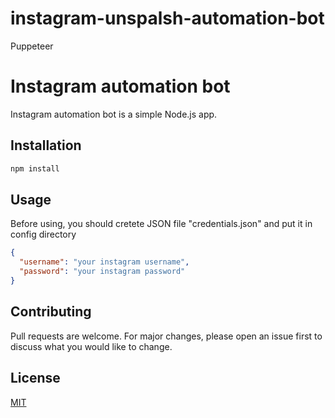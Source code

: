# instagram-unspalsh-automation-bot
Puppeteer
# Instagram automation bot

Instagram automation bot is a simple Node.js app.

## Installation

```bash
npm install
```

## Usage
Before using, you should cretete JSON file "credentials.json" and put it in config directory
```credentials.json
{
  "username": "your instagram username",
  "password": "your instagram password"
}
```

## Contributing
Pull requests are welcome. For major changes, please open an issue first to discuss what you would like to change.


## License
[MIT](https://choosealicense.com/licenses/mit/)
